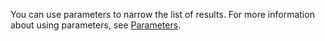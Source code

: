 You can use parameters to narrow the list of results. For more information about using parameters, see [Parameters](/v3/#parameters).